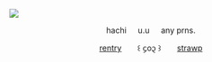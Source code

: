 ![](https://cdn.discordapp.com/attachments/1062717625764950068/1429108408224845875/vxvl.png?ex=68f4f06c&is=68f39eec&hm=9df3f27f2b7f5f466150bf8899719deca99732bb18ee99f9f5a0e2f42f5fcb29&)

<p align="center">hachi⠀⠀u.u⠀⠀any prns.</p>

<p align="center">
  <a href="https://rentry.co/cipherites">rentry</a> ⠀⠀ ꒰ ᧔o᧓ ꒱ ⠀⠀
  <a href="https://cipherites.straw.page/">strawp</a>
</p>
